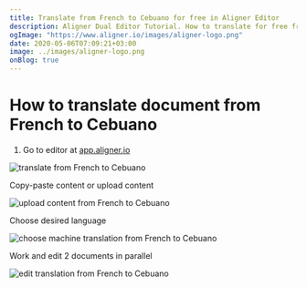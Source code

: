 ```yaml
---
title: Translate from French to Cebuano for free in Aligner Editor
description: Aligner Dual Editor Tutorial. How to translate for free from French to Cebuano. Aligner is multilingual document management platform. 
ogImage: "https://www.aligner.io/images/aligner-logo.png"
date: 2020-05-06T07:09:21+03:00
image: ../images/aligner-logo.png
onBlog: true
---
```


# How to translate document from French to Cebuano

1. Go to editor at [app.aligner.io](https://app.aligner.io "Aligner App web page")

![translate from French to Cebuano](../aligner-blank-editor.png "translate from French to Cebuano")

Copy-paste content or upload content

![upload content from French to Cebuano](../aligner-uploaded-document.png "upload content from French to Cebuano")

Choose desired language

![choose machine translation from French to Cebuano](../aligner-language-dropdown.png "choose machine translation from French to Cebuano")

Work and edit 2 documents in parallel

![edit translation from French to Cebuano](../aligner-double-sitded-editor.png "edit translation from French to Cebuano")

